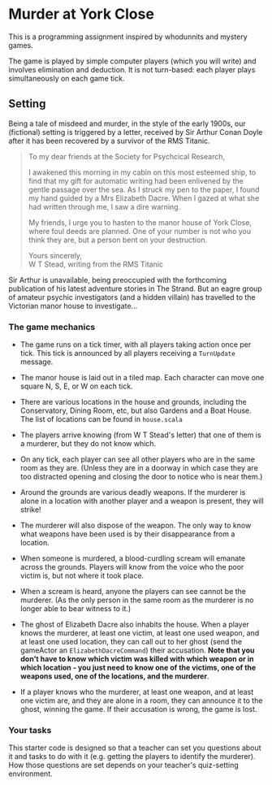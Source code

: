 # Murder at York Close

This is a programming assignment inspired by whodunnits and mystery games.

The game is played by simple computer players (which you will write) and involves elimination and deduction.
It is not turn-based: each player plays simultaneously on each game tick.

## Setting 

Being a tale of misdeed and murder, in the style of the early 1900s, our (fictional) setting is triggered by a letter, received 
by Sir Arthur Conan Doyle after it has been recovered by a survivor of the RMS Titanic.

> To my dear friends at the Society for Psychcical Research,
>
> I awakened this morning
> in my cabin on this most esteemed ship, to find that my gift for automatic writing had been enlivened
> by the gentle passage over the sea. As I struck my pen to the paper, I found my hand guided by a 
> Mrs Elizabeth Dacre. When I gazed at what she had written through me, I saw a dire warning.
> 
> My friends, I urge you to hasten to the manor house of York Close, where foul deeds are planned. One of your
> number is not who you think they are, but a person bent on your destruction. 
>
> Yours sincerely,  
> W T Stead, writing from the RMS Titanic

Sir Arthur is unavailable, being preoccupied with the forthcoming publication of his latest adventure stories 
in The Strand. But an eagre group of amateur psychic investigators (and a hidden villain) has travelled to the
Victorian manor house to investigate...

### The game mechanics

* The game runs on a tick timer, with all players taking action once per tick. This tick is announced by all players receiving a `TurnUpdate` message.

* The manor house is laid out in a tiled map. Each character can move one square N, S, E, or W on each tick.

* There are various locations in the house and grounds, including the Conservatory, Dining Room, etc, but also Gardens and a Boat House.
  The list of locations can be found in `house.scala`

* The players arrive knowing (from W T Stead's letter) that one of them is a murderer, but they do not know which.

* On any tick, each player can see all other players who are in the same room as they are. (Unless they are in a doorway in which case they
  are too distracted opening and closing the door to notice who is near them.)

* Around the grounds are various deadly weapons. If the murderer is alone in a location with another player and a weapon is present, they will strike!

* The murderer will also dispose of the weapon. The only way to know what weapons have been used is by their disappearance from a location.

* When someone is murdered, a blood-curdling scream will emanate across the grounds. Players will know from the voice who the poor victim is, but not
  where it took place.

* When a scream is heard, anyone the players can see cannot be the murderer. 
  (As the only person in the same room as the murderer is no longer able to bear witness to it.)

* The ghost of Elizabeth Dacre also inhabits the house. When a player knows the murderer, at least one victim, at least one used weapon, and at least one used location,
  they can call out to her ghost (send the gameActor an `ElizabethDacreCommand`) their accusation. **Note that you don't have to know which victim was killed with which weapon or in which location - you just need to know one of the victims, one of the weapons used, one of the locations, and the murderer**.

* If a player knows who the murderer, at least one weapon, and at least one victim are, and they are alone
  in a room, they can announce it to the ghost, winning the game. If their accusation is wrong, the game is lost.

### Your tasks

This starter code is designed so that a teacher can set you questions about it and tasks to do with it (e.g. getting the players to identify the murderer).
How those questions are set depends on your teacher's quiz-setting environment.

